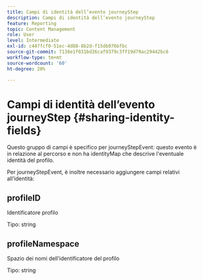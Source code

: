 ```yaml
---
title: Campi di identità dell’evento journeyStep
description: Campi di identità dell’evento journeyStep
feature: Reporting
topic: Content Management
role: User
level: Intermediate
exl-id: c447fcf0-51ec-4d88-8b2d-f15db076bfbc
source-git-commit: 7138e1f031bd26caf9379c3ff19d79ac29442bc6
workflow-type: tm+mt
source-wordcount: '60'
ht-degree: 20%

---
```


# Campi di identità dell’evento journeyStep {#sharing-identity-fields}

Questo gruppo di campi è specifico per journeyStepEvent: questo evento è in relazione al percorso e non ha identityMap che descrive l&#39;eventuale identità del profilo.

Per journeyStepEvent, è inoltre necessario aggiungere campi relativi all’identità:

## profileID

Identificatore profilo

Tipo: string

## profileNamespace

Spazio dei nomi dell’identificatore del profilo

Tipo: string
